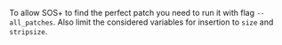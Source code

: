 To allow SOS+ to find the perfect patch you need to run it with
flag `--all_patches`. Also limit the considered variables for
insertion to `size` and `stripsize`.
